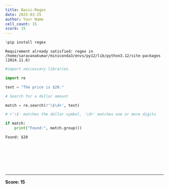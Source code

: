 ```yaml
---
title: Basic-Regex
date: 2025-03-25
author: Your Name
cell_count: 15
score: 15
---
```


```python
!pip install regex
```

    Requirement already satisfied: regex in /home/saravanakumar/miniconda3/envs/py12/lib/python3.12/site-packages (2024.11.6)



```python
#import neccessary libraries
```


```python
import re
```


```python
text = "The price is $20."
```


```python
# Search for a dollar amount
```


```python
match = re.search(r'\$\d+', text)
```


```python
# r'\$' matches the dollar symbol, '\d+' matches one or more digits
```


```python
if match:
    print("Found:", match.group())
```

    Found: $20



```python

```


```python

```


```python

```


```python

```


```python

```


```python

```


```python

```


---
**Score: 15**
